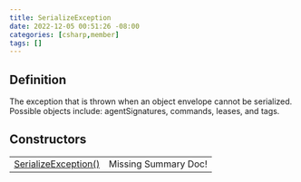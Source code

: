 ```yaml
---
title: SerializeException
date: 2022-12-05 00:51:26 -08:00
categories: [csharp,member]
tags: []
---
```


## Definition

The exception that is thrown when an object envelope cannot be serialized. Possible objects include:
agentSignatures,
commands, leases, and tags.

## Constructors
<table><tr><td><!--/posts/csharp.member.entitydb.common.exceptions.serializeexception-.ctor#.../--><a href='#'>SerializeException()</a></td><td>Missing Summary Doc!</td></tr></table>
